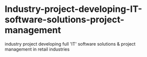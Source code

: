 # Industry-project-developing-IT-software-solutions-project-management
industry project developing full 'IT' software solutions &amp; project management in retail industries
